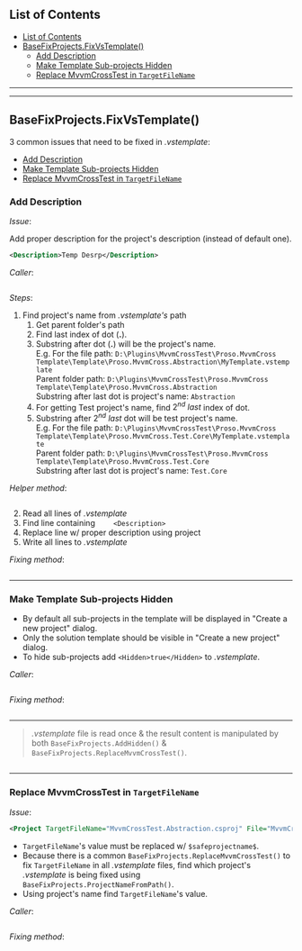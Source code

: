 ## List of Contents
- [List of Contents](#list-of-contents)
- [BaseFixProjects.FixVsTemplate()](#basefixprojectsfixvstemplate)
  - [Add Description](#add-description)
  - [Make Template Sub-projects Hidden](#make-template-sub-projects-hidden)
  - [Replace MvvmCrossTest in `TargetFileName`](#replace-mvvmcrosstest-in-targetfilename)


___
___


## BaseFixProjects.FixVsTemplate()

3 common issues that need to be fixed in *.vstemplate*:

  * [Add Description](#add-description)
  * [Make Template Sub-projects Hidden](#make-template-sub-projects-hidden)
  * [Replace MvvmCrossTest in `TargetFileName`](#replace-mvvmcrosstest-in-targetfilename)


### Add Description

*Issue*:

Add proper description for the project's description (instead of default one).

```xml
<Description>Temp Desrp</Description>
```

*Caller*:

```cs --region "Fix UWP" --source-file .\..\..\..\..\MvvmCross.Template\Program.cs --project .\..\..\..\..\MvvmCross.Template\MvvmCross.Template.csproj
```

*Steps*:

1. Find project's name from *.vstemplate's* path
    1. Get parent folder's path
    2. Find last index of dot (**.**).
    3. Substring after dot (**.**) will be the project's name.  
       E.g. For the file path: `D:\Plugins\MvvmCrossTest\Proso.MvvmCross Template\Template\Proso.MvvmCross.Abstraction\MyTemplate.vstemplate`  
       Parent folder path: `D:\Plugins\MvvmCrossTest\Proso.MvvmCross Template\Template\Proso.MvvmCross.Abstraction`  
       Substring after last dot is project's name: `Abstraction`
    4. For getting Test project's name, find $2^{nd}\:last$ index of dot.
    5. Substring after $2^{nd}\:last$ dot will be test project's name.  
       E.g. For the file path: `D:\Plugins\MvvmCrossTest\Proso.MvvmCross Template\Template\Proso.MvvmCross.Test.Core\MyTemplate.vstemplate`  
       Parent folder path: `D:\Plugins\MvvmCrossTest\Proso.MvvmCross Template\Template\Proso.MvvmCross.Test.Core`  
       Substring after last dot is project's name: `Test.Core` 
      
*Helper method*:

```cs --region "Find project name from path" --source-file .\..\..\..\..\MvvmCross.Template\BaseFixProjects.cs --project .\..\..\..\..\MvvmCross.Template\MvvmCross.Template.csproj
```

2. Read all lines of *.vstemplate*
3. Find line containing `    <Description>`
4. Replace line w/ proper description using project
5. Write all lines to *.vstemplate*

*Fixing method*:

```cs --region "Add Description" --source-file .\..\..\..\..\MvvmCross.Template\BaseFixProjects.cs --project .\..\..\..\..\MvvmCross.Template\MvvmCross.Template.csproj
```


___


### Make Template Sub-projects Hidden

* By default all sub-projects in the template will be displayed in "Create a new project" dialog.
* Only the solution template should be visible in "Create a new project" dialog.
* To hide sub-projects add `<Hidden>true</Hidden>` to *.vstemplate*.

*Caller*:

```cs --region "Fix UWP" --source-file .\..\..\..\..\MvvmCross.Template\Program.cs --project .\..\..\..\..\MvvmCross.Template\MvvmCross.Template.csproj
```


*Fixing method*:

```cs --region "Make Sub-project Hidden" --source-file .\..\..\..\..\MvvmCross.Template\BaseFixProjects.cs --project .\..\..\..\..\MvvmCross.Template\MvvmCross.Template.csproj
```


___


> *.vstemplate* file is read once & the result content is manipulated by both `BaseFixProjects.AddHidden()` & `BaseFixProjects.ReplaceMvvmCrossTest()`.

```cs --region "vstemplate content read once" --source-file .\..\..\..\..\MvvmCross.Template\BaseFixProjects.cs --project .\..\..\..\..\MvvmCross.Template\MvvmCross.Template.csproj
```


___


### Replace MvvmCrossTest in `TargetFileName`

*Issue*:

```xml
<Project TargetFileName="MvvmCrossTest.Abstraction.csproj" File="MvvmCrossTest.Abstraction.csproj" ReplaceParameters="true">
```

* `TargetFileName`'s value must be replaced w/ `$safeprojectname$`.
* Because there is a common `BaseFixProjects.ReplaceMvvmCrossTest()` to fix `TargetFileName` in all *.vstemplate* files, find which project's *.vstemplate* is being fixed using `BaseFixProjects.ProjectNameFromPath()`.
* Using project's name find `TargetFileName`'s value.

*Caller*:

```cs --region "Fix UWP" --source-file .\..\..\..\..\MvvmCross.Template\Program.cs --project .\..\..\..\..\MvvmCross.Template\MvvmCross.Template.csproj
```


*Fixing method*:

```cs --region "Fix TargetFileName" --source-file .\..\..\..\..\MvvmCross.Template\BaseFixProjects.cs --project .\..\..\..\..\MvvmCross.Template\MvvmCross.Template.csproj
```